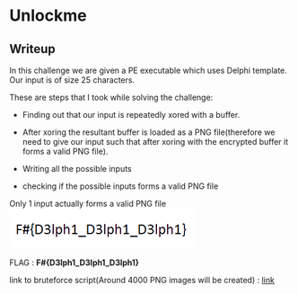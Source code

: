 # Unlockme

## Writeup
In this challenge we are given a PE executable which uses Delphi template. Our input is of size 25 characters.

These are steps that I took while solving the challenge:

* Finding out that our input is repeatedly xored with a buffer.

* After xoring the resultant buffer is loaded as a PNG file(therefore we need to give our input such that after xoring with the encrypted buffer it forms a valid PNG file).

* Writing all the possible inputs

* checking if the possible inputs forms a valid PNG file


Only 1 input actually forms a valid PNG file
![flag](Screenshot/decoded_3705.png)

FLAG : **F#{D3lph1_D3lph1_D3lph1}**

link to bruteforce script(Around 4000 PNG images will be created) : [link](script.py)
